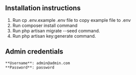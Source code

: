## Installation instructions


 1.  Run cp .env.example .env file to copy example file to .env
 2.  Run composer install command
 3.  Run php artisan migrate --seed command.
 4.  Run php artisan key:generate command.

  
 

## Admin credentials

    **Username**: admin@admin.com
    **Password**: password
